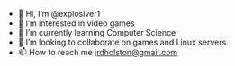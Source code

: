 - 👋 Hi, I’m @explosiver1
- 👀 I’m interested in video games
- 🌱 I’m currently learning Computer Science
- 💞️ I’m looking to collaborate on games and Linux servers
- 📫 How to reach me jrdholston@gmail.com

<!---
explosiver1/explosiver1 is a ✨ special ✨ repository because its `README.md` (this file) appears on your GitHub profile.
You can click the Preview link to take a look at your changes.
--->
